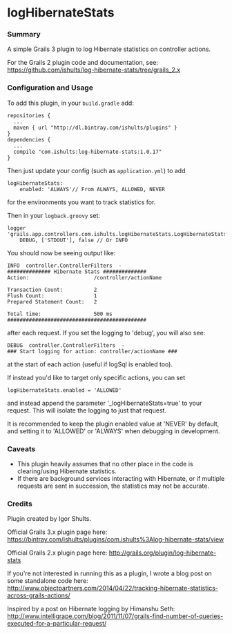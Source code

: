 logHibernateStats
=================

### Summary
A simple Grails 3 plugin to log Hibernate statistics on controller actions.

For the Grails 2 plugin code and documentation, see: https://github.com/ishults/log-hibernate-stats/tree/grails_2.x

### Configuration and Usage
To add this plugin, in your `build.gradle` add:
```
repositories {
  ...
  maven { url "http://dl.bintray.com/ishults/plugins" }
}
dependencies {
  ...
  compile "com.ishults:log-hibernate-stats:1.0.17"
}
```

Then just update your config (such as `application.yml`) to add
```
logHibernateStats:
    enabled: 'ALWAYS'// From ALWAYS, ALLOWED, NEVER
```
for the environments you want to track statistics for. 

Then in your `logback.groovy` set:
```
logger 'grails.app.controllers.com.ishults.logHibernateStats.LogHibernateStatsInterceptor',
    DEBUG, ['STDOUT'], false // Or INFO
```
You should now be seeing output like:
```
INFO  controller.ControllerFilters  -
############## Hibernate Stats ##############
Action:                     /controller/actionName

Transaction Count:          2
Flush Count:                1
Prepared Statement Count:   2

Total time:                 500 ms
#############################################
```
after each request.  If you set the logging to 'debug', you will also see:
```
DEBUG  controller.ControllerFilters  -
### Start logging for action: controller/actionName ###
```
at the start of each action (useful if logSql is enabled too).

If instead you'd like to target only specific actions, you can set
```
logHibernateStats.enabled = 'ALLOWED'
```
and instead append the parameter '_logHibernateStats=true' to your request.  This will isolate the logging to just that request.

It is recommended to keep the plugin enabled value at 'NEVER' by default, and setting it to 'ALLOWED' or 'ALWAYS' when debugging in development.

### Caveats
* This plugin heavily assumes that no other place in the code is clearing/using Hibernate statistics.
* If there are background services interacting with Hibernate, or if multiple requests are sent in succession, the statistics may not be accurate.

### Credits
Plugin created by Igor Shults.

Official Grails 3.x plugin page here: https://bintray.com/ishults/plugins/com.ishults%3Alog-hibernate-stats/view

Official Grails 2.x plugin page here: http://grails.org/plugin/log-hibernate-stats

If you're not interested in running this as a plugin, I wrote a blog post on some standalone code here: http://www.objectpartners.com/2014/04/22/tracking-hibernate-statistics-across-grails-actions/

Inspired by a post on Hibernate logging by Himanshu Seth: http://www.intelligrape.com/blog/2011/11/07/grails-find-number-of-queries-executed-for-a-particular-request/

